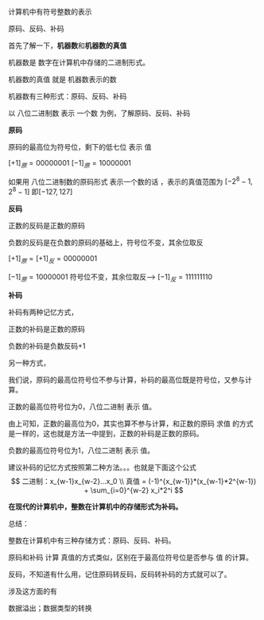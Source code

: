计算机中有符号整数的表示



原码、反码、补码

首先了解一下，**机器数**和**机器数的真值**

机器数是 数字在计算机中存储的二进制形式。

机器数的真值 就是 机器数表示的数



机器数有三种形式：原码、反码、补码

以  八位二进制数 表示 一个数 为例，了解原码、反码、补码

**原码**

原码的最高位为符号位，剩下的低七位 表示 值

$[+1]_原 = 00000001$   $[-1]_原 = 10000001$

如果用 八位二进制数的原码形式 表示一个数的话 ，表示的真值范围为 $[-2^8-1,2^8-1]$ 即$[-127,127]$  



**反码**

正数的反码是正数的原码

负数的反码是在负数的原码的基础上，符号位不变，其余位取反

$[+1]_原 =[+1]_反 =  00000001$ 

 $[-1]_原 = 10000001$    符号位不变，其余位取反-->  $[-1]_反 = 111111110$



**补码**

补码有两种记忆方式，

正数的补码是正数的原码

负数的补码是负数反码+1

另一种方式，

我们说，原码的最高位符号位不参与计算，补码的最高位既是符号位，又参与计算。

正数的最高位符号位为0，八位二进制 表示 值。

由上可知，正数的最高位为0，其实也算不参与计算，和正数的原码 求值 的方式是一样的，这也就是方法一中提到，正数的补码是正数的原码。

负数的最高位符号位为1，八位二进制 表示 值。



建议补码的记忆方式按照第二种方法。。。也就是下面这个公式
$$
二进制：x_{w-1}x_{w-2}...x_0  
\\
真值 = (-1)^{x_{w-1}}*(x_{w-1}*2^{w-1}) + \sum_{i=0}^{w-2} x_i*2^i
$$




**在现代的计算机中，整数在计算机中的存储形式为补码。**



总结：

整数在计算机中有三种存储方式：原码、反码、补码。

原码和补码 计算 真值的方式类似，区别在于最高位符号位是否参与 值 的计算。

反码，不知道有什么用，记住原码转反码，反码转补码的方式就可以了。



涉及这方面的有

数据溢出；数据类型的转换